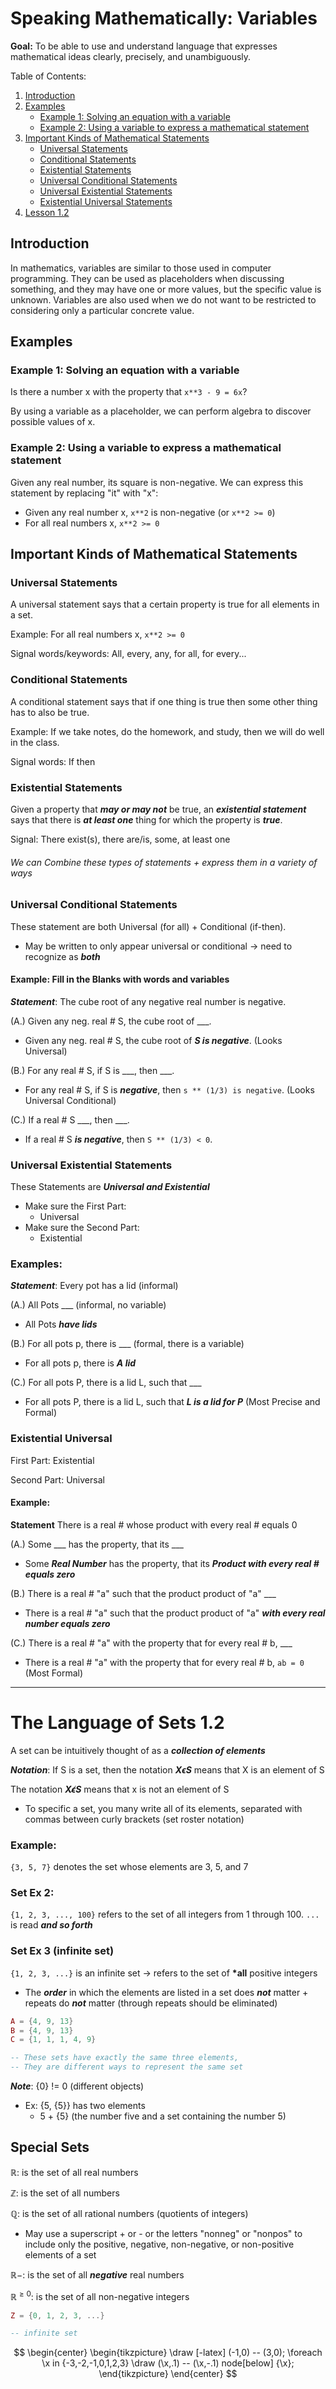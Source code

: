 # Speaking Mathematically: Variables

**Goal:** To be able to use and understand language that expresses mathematical ideas clearly, precisely, and unambiguously.

Table of Contents:

1. [Introduction](#introduction)
2. [Examples](#examples)
   - [Example 1: Solving an equation with a variable](#example-1)
   - [Example 2: Using a variable to express a mathematical statement](#example-2)
3. [Important Kinds of Mathematical Statements](#important-kinds-of-mathematical-statements)
   - [Universal Statements](#universal-statements)
   - [Conditional Statements](#conditional-statements)
   - [Existential Statements](#existential-statements)
   - [Universal Conditional Statements](#universal-conditional-statements)
   - [Universal Existential Statements](#universal-existential-statements)
   - [Existential Universal Statements](#existential-universal-statements)
4. [Lesson 1.2](#the-language-of-sets-1.2)

## Introduction

In mathematics, variables are similar to those used in computer programming. They can be used as placeholders when discussing something, and they may have one or more values, but the specific value is unknown. Variables are also used when we do not want to be restricted to considering only a particular concrete value.

## Examples

### Example 1: Solving an equation with a variable

Is there a number x with the property that `x**3 - 9 = 6x`?

By using a variable as a placeholder, we can perform algebra to discover possible values of x.

### Example 2: Using a variable to express a mathematical statement

Given any real number, its square is non-negative. We can express this statement by replacing "it" with "x":

- Given any real number x, `x**2` is non-negative (or `x**2 >= 0`)
- For all real numbers x, `x**2 >= 0`

## Important Kinds of Mathematical Statements

### Universal Statements

A universal statement says that a certain property is true for all elements in a set.

Example: For all real numbers x, `x**2 >= 0`

Signal words/keywords: All, every, any, for all, for every...

### Conditional Statements

A conditional statement says that if one thing is true then some other thing has to also be true.

Example: If we take notes, do the homework, and study, then we will do well in the class.

Signal words: If then

### Existential Statements

Given a property that **_may or may not_** be true, an **_existential statement_** says that there is **_at least one_** thing for which the property is **_true_**.

Signal: There exist(s), there are/is, some, at least one

###### We can Combine these types of statements + express them in a variety of ways

### Universal Conditional Statements

These statement are both Universal (for all) + Conditional (if-then).

- May be written to only appear universal or conditional -> need to recognize as **_both_**

#### Example: Fill in the Blanks with words and variables

**_Statement_**: The cube root of any negative real number is negative.

(A.) Given any neg. real # S, the cube root of \_\_\_.

- Given any neg. real # S, the cube root of **_S is negative_**. (Looks Universal)

(B.) For any real # S, if S is \_\_\_, then \_\_\_.

- For any real # S, if S is **_negative_**, then `s ** (1/3) is negative`. (Looks Universal Conditional)

(C.) If a real # S \_\_\_, then \_\_\_.

- If a real # S **_is negative_**, then `S ** (1/3) < 0`.

### Universal Existential Statements

These Statements are **_Universal and Existential_**

- Make sure the First Part:
  - Universal
- Make sure the Second Part:
  - Existential

### Examples:

**_Statement_**: Every pot has a lid (informal)

(A.) All Pots \_\_\_ (informal, no variable)

- All Pots **_have lids_**

(B.) For all pots p, there is \_\_\_ (formal, there is a variable)

- For all pots p, there is **_A lid_**

(C.) For all pots P, there is a lid L, such that \_\_\_

- For all pots P, there is a lid L, such that **_L is a lid for P_** (Most Precise and Formal)

### Existential Universal

First Part: Existential

Second Part: Universal

#### Example:

**Statement** There is a real # whose product with every real # equals 0

(A.) Some \_\_\_ has the property, that its \_\_\_

- Some **_Real Number_** has the property, that its **_Product with every real # equals zero_**

(B.) There is a real # "a" such that the product product of "a" \_\_\_

- There is a real # "a" such that the product product of "a" **_with every real number equals zero_**

(C.) There is a real # "a" with the property that for every real # b, \_\_\_

- There is a real # "a" with the property that for every real # b, `ab = 0`
  (Most Formal)

---

# The Language of Sets 1.2

A set can be intuitively thought of as a **_collection of elements_**

**_Notation_**: If S is a set, then the notation **_X$\epsilon$S_** means that X is an element of S

The notation **_X$\not\epsilon$S_** means that x is not an element of S

- To specific a set, you many write all of its elements, separated with commas between curly brackets (set roster notation)

### Example:

`{3, 5, 7}` denotes the set whose elements are 3, 5, and 7

### Set Ex 2:

`{1, 2, 3, ..., 100}` refers to the set of all integers from 1 through 100. `...` is read **_and so forth_**

### Set Ex 3 (infinite set)

`{1, 2, 3, ...}` is an infinite set -> refers to the set of **\*all** positive integers

- The **_order_** in which the elements are listed in a set does **_not_** matter + repeats do **_not_** matter (through repeats should be eliminated)

```lua
A = {4, 9, 13}
B = {4, 9, 13}
C = {1, 1, 1, 4, 9}

-- These sets have exactly the same three elements,
-- They are different ways to represent the same set
```

**_Note_**: {0} != 0 (different objects)

- Ex: {5, {5}} has two elements
  - 5 + {5} (the number five and a set containing the number 5)

## Special Sets

$\mathbb{R}$: is the set of all real numbers

$\mathbb{Z}$: is the set of all numbers

$\mathbb{Q}$: is the set of all rational numbers (quotients of integers)

- May use a superscript + or - or the letters "nonneg" or "nonpos" to include only the positive, negative, non-negative, or non-positive elements of a set

$\mathbb{R-}$: is the set of all **_negative_** real numbers

$\mathbb{R}^{\geq 0}$: is the set of all non-negative integers

```lua
Z = {0, 1, 2, 3, ...}

-- infinite set
```

$$
\begin{center}
\begin{tikzpicture}
\draw [-latex] (-1,0) -- (3,0);
\foreach \x in {-3,-2,-1,0,1,2,3}
\draw (\x,.1) -- (\x,-.1) node[below] {\x};
\end{tikzpicture}
\end{center}
$$
